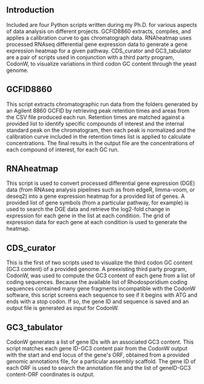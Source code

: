 ## Introduction

Included are four Python scripts written during my Ph.D. for various aspects of data analysis on different projects. GCFID8860 extracts, compiles, and applies a calibration curve
to gas chromatograph data. RNAheatmap uses processed RNAseq differential gene expression data to generate a gene expression heatmap for a given pathway. CDS_curator and 
GC3_tabulator are a pair of scripts used in conjunction with a third party program, CodonW, to visualize variations in third codon GC content through the yeast genome.

## GCFID8860

This script extracts chromatographic run data from the folders generated by an Agilent 8860 GCFID by retrieving peak retention times and areas from the CSV file produced each run. 
Retention times are matched against a provided list to identify specific compounds of interest and the internal standard peak on the chromatogram, then each peak is normalized and
the calibration curve included in the retention times list is applied to calculate concentrations. The final results in the output file are the concentrations of each compound of
interest, for each GC run.

## RNAheatmap

This script is used to convert processed differential gene expression (DGE) data (from RNAseq analysis pipelines such as from edgeR, limma-voom, or deseq2) into a gene expression
heatmap for a provided list of genes. A provided list of gene symbols (from a particular pathway, for example) is used to search the DGE data and retrieve the log2-fold change in
expression for each gene in the list at each condition. The grid of expression data for each gene at each condition is used to generate the heatmap.

## CDS_curator

This is the first of two scripts used to visualize the third codon GC content (GC3 content) of a provided genome. A preexisting third party program, CodonW, was used to compute
the GC3 content of each gene from a list of coding sequences. Because the available list of Rhodosporidium coding sequences contained many gene fragments incompatible with the
CodonW software, this script screens each sequence to see if it begins with ATG and ends with a stop codon. If so, the gene ID and sequence is saved and an output file is
generated as input for CodonW.

## GC3_tabulator

CodonW generates a list of gene IDs with an associated GC3 content. This script matches each gene ID-GC3 content pair from the CodonW output with the start and end locus of the
gene's ORF, obtained from a provided genomic annotations file, for a particular assembly scaffold. The gene ID of each ORF is used to search the annotation file and the list of
geneID-GC3 content-ORF coordinates is output.
